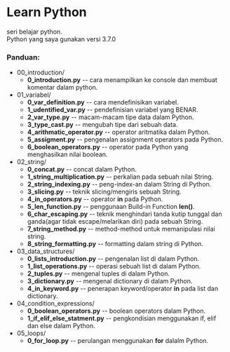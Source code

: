 # Learn Python
seri belajar python.
<br/>
Python yang saya gunakan versi 3.7.0
### Panduan:
* 00_introduction/
  * **0_introduction.py** -- cara menampilkan ke console dan membuat komentar dalam python.
* 01_variabel/
  * **0_var_definition.py** -- cara mendefinisikan variabel.
  * **1_udentified_var.py** -- pendefinisian variabel yang BENAR.
  * **2_var_type.py** -- macam-macam tipe data dalam Python.
  * **3_type_cast.py** -- mengubah tipe dari sebuah data.
  * **4_arithmatic_operator.py** -- operator aritmatika dalam Python.
  * **5_assigment.py** -- pengenalan assignment operators pada Python.
  * **6_boolean_operators.py** -- operator pada Python yang menghasilkan nilai boolean.
* 02_string/
  * **0_concat.py** -- concat dalam Python.
  * **1_string_multiplication.py** -- perkalian pada sebuah nilai String.
  * **2_string_indexing.py** -- peng-index-an dalam String di Python.
  * **3_slicing.py** -- teknik slicing/mengiris sebuah String.
  * **4_in_operators.py** -- operator **in** pada Python.
  * **5_len_function.py** -- penggunaan Build-in Function **len()**.
  * **6_char_escaping.py** -- teknik menghindari tanda kutip tunggal dan ganda(agar tidak escape/melarikan diri) pada sebuah String.
  * **7_string_method.py** -- method-method untuk memanipulasi nilai string.
  * **8_string_formatting.py** -- formatting dalam string di Python.
* 03_data_structures/
  * **0_lists_introduction.py** -- pengenalan list di dalam Python.
  * **1_list_operations.py** -- operasi sebuah list di dalam Python.
  * **2_tuples.py** -- mengenal tuples di dalam Python.
  * **3_dictionary.py** -- mengenal dictionary di dalam Python.
  * **4_in_keyword.py** -- penerapan keyword/operator **in** pada list dan dictionary.
* 04_condition_expressions/
  * **0_boolean_operators.py** -- boolean operators dalam Python.
  * **1_if_elif_else_statment.py** -- pengkondisian menggunakan if, elif dan else dalam Python.
* 05_loops/
  * **0_for_loop.py** -- perulangan menggunakan **for** dalalm Python.
